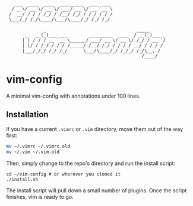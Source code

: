 ```
   ___  ____  ____  _________  ____ ___
  / _ \/ __ \/ __ \/ ___/ __ \/ __ `__ \
 /  __/ / / / /_/ / /__/ /_/ / / / / / /
 \___/_/ /_/\____/\___/\____/_/ /_/ /_/

              _                                  _____
       _   __(_)___ ___        _________  ____  / __(_)___ _
      | | / / / __ `__ \______/ ___/ __ \/ __ \/ /_/ / __ `/
      | |/ / / / / / / /_____/ /__/ /_/ / / / / __/ / /_/ /
      |___/_/_/ /_/ /_/      \___/\____/_/ /_/_/ /_/\__, /
                                                   /____/
```

# vim-config

A minimal vim-config with annotations under 100 lines.

## Installation

If you have a current `.vimrc` or `.vim` directory, move them out of the way first:

``` bash
mv ~/.vimrc ~/.vimrc.old
mv ~/.vim ~/.vim.old
```

Then, simply change to the repo's directory and run the install script:

```
cd ~/vim-config # or wherever you cloned it
./install.sh
```

The install script will pull down a small number of plugins. Once the script finishes, vim is ready to go.
